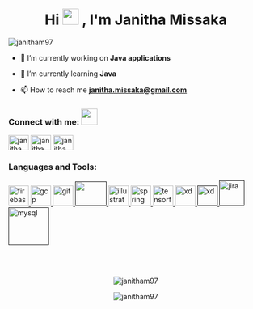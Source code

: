 <h1 align="center">Hi <img src="https://raw.githubusercontent.com/blackcater/blackcater/main/images/Hi.gif" height="32" />
, I'm Janitha Missaka</h1>

<p align="left"> <img src="https://komarev.com/ghpvc/?username=janitham97&label=Profile%20views&color=0e75b6&style=flat" alt="janitham97" /> </p>

- 🔭 I’m currently working on **Java applications**

- 🌱 I’m currently learning **Java**

- 📫 How to reach me **janitha.missaka@gmail.com**

<h3 align="left">Connect with me: <img src="https://media.giphy.com/media/LnQjpWaON8nhr21vNW/giphy.gif" height="32"></h3>
<p align="left">
<a href="https://www.hackerrank.com/Janitha_missaka" target="blank"><img align="center" src="https://cdn.jsdelivr.net/npm/simple-icons@3.0.1/icons/hackerrank.svg" alt="janitham97" height="30" width="40" /></a>
<a href="https://linkedin.com/in/janitha missaka" target="blank"><img align="center" src="https://cdn.jsdelivr.net/npm/simple-icons@3.0.1/icons/linkedin.svg" alt="janitha missaka" height="30" width="40" /></a>
<a href="https://fb.com/janitha missaka" target="blank"><img align="center" src="https://cdn.jsdelivr.net/npm/simple-icons@3.0.1/icons/facebook.svg" alt="janitha missaka" height="30" width="40" /></a>
</p>

<h3 align="left">Languages and Tools:</h3>
<a href="https://firebase.google.com/" target="_blank"> <img src="https://www.vectorlogo.zone/logos/firebase/firebase-icon.svg" alt="firebase" width="40" height="40"/> </a> <a href="https://cloud.google.com" target="_blank"> <img src="https://www.vectorlogo.zone/logos/google_cloud/google_cloud-icon.svg" alt="gcp" width="40" height="40"/> </a> <a href="https://git-scm.com/" target="_blank"> <img src="https://www.vectorlogo.zone/logos/git-scm/git-scm-icon.svg" alt="git" width="40" height="40"/> </a> <a href="" target="_blank"> <img src="https://www.vectorlogo.zone/logos/amazon_aws/amazon_aws-ar21.svg" alt="" width="62" height="48"/> </a> 
<a href="https://www.adobe.com/in/products/illustrator.html" target="_blank"> <img src="https://www.vectorlogo.zone/logos/adobe_illustrator/adobe_illustrator-icon.svg" alt="illustrator" width="40" height="40"/> 
<a href="https://spring.io/" target="_blank"> <img src="https://www.vectorlogo.zone/logos/springio/springio-icon.svg" alt="spring" width="40" height="40"/> </a> <a href="https://www.tensorflow.org" target="_blank"> <img src="https://www.vectorlogo.zone/logos/tensorflow/tensorflow-icon.svg" alt="tensorflow" width="40" height="40"/> </a> <a href="https://www.adobe.com/products/xd.html" target="_blank"> <img src="https://cdn.worldvectorlogo.com/logos/adobe-xd.svg" alt="xd" width="40" height="40"/> </a>
<a href="" target="_blank"> <img src="https://www.vectorlogo.zone/logos/mongodb/mongodb-icon.svg" alt="xd" width="40" height="40"/> </a>
<a href="" target="_blank"> <img src="https://www.vectorlogo.zone/logos/atlassian_jira/atlassian_jira-icon.svg" alt="jira" width="50" height="50"/> </a>
<a href="" target="_blank"> <img src="https://www.vectorlogo.zone/logos/mysql/mysql-official.svg" alt="mysql" width="80" height="75"/> </a>
</p>
<br/>
<br/>
<p align="center" [![trophy](https://github-profile-trophy.vercel.app/?username=Janitham97)](https://github.com/ryo-ma/github-profile-trophy)</p>


<p align="center"><img align="center" src="https://github-readme-stats.vercel.app/api?username=janitham97&show_icons=true&locale=en" alt="janitham97" /></p>
<p align="center"><img align="center" src="https://github-readme-streak-stats.herokuapp.com/?user=janitham97&" alt="janitham97" /></p>
<br>
